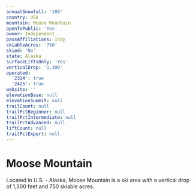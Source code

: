 ```yaml
---
annualSnowfall: '100'
country: USA
mountain: Moose Mountain
openToPublic: 'Yes'
owner: Independent
passAffiliations: Indy
skiableAcres: '750'
skied: 'No'
state: Alaska
surfaceLiftsOnly: 'Yes'
verticalDrop: '1,300'
operated:
  '2324': true
  '2425': true
website: ''
elevationBase: null
elevationSummit: null
trailCount: null
trailPctBeginner: null
trailPctIntermediate: null
trailPctAdvanced: null
liftCount: null
trailPctExpert: null
---
```



# Moose Mountain

Located in U.S. - Alaska, Moose Mountain is a ski area with a vertical drop of 1,300 feet and 750 skiable acres.
